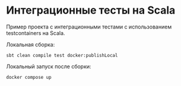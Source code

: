 # Интеграционные тесты на Scala

Пример проекта с интеграционными тестами с использованием testcontainers на Scala.

Локальная сборка:

```
sbt clean compile test docker:publishLocal
```

Локальный запуск после сборки:

```
docker compose up
```